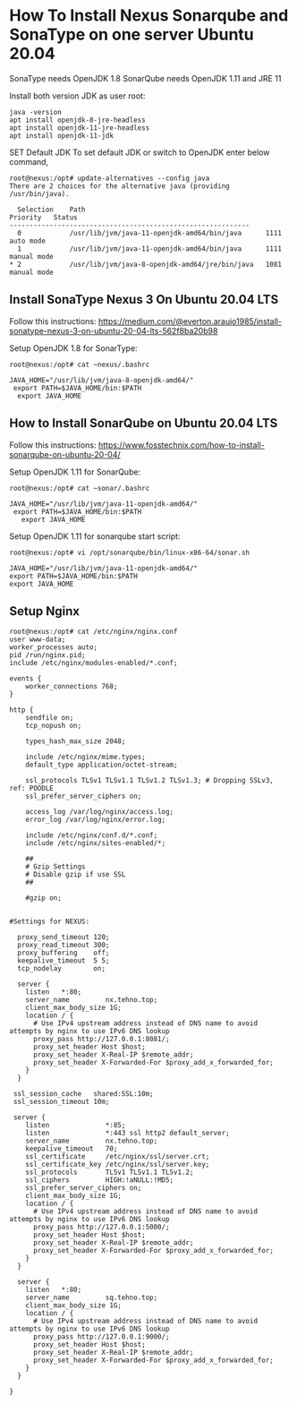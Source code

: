 # How To Install Nexus Sonarqube and  SonaType on one server Ubuntu 20.04


SonaType needs OpenJDK 1.8
SonarQube needs OpenJDK 1.11 and  JRE 11 

Install both version JDK as user root:
```
java -version
apt install openjdk-8-jre-headless
apt install openjdk-11-jre-headless
apt install openjdk-11-jdk
```

SET Default JDK
To set default JDK or switch to OpenJDK enter below command,
```
root@nexus:/opt# update-alternatives --config java
There are 2 choices for the alternative java (providing /usr/bin/java).

  Selection    Path                                            Priority   Status
------------------------------------------------------------
  0            /usr/lib/jvm/java-11-openjdk-amd64/bin/java      1111      auto mode
  1            /usr/lib/jvm/java-11-openjdk-amd64/bin/java      1111      manual mode
* 2            /usr/lib/jvm/java-8-openjdk-amd64/jre/bin/java   1081      manual mode
```



## Install SonaType Nexus 3 On Ubuntu 20.04 LTS
Follow this instructions:
https://medium.com/@everton.araujo1985/install-sonatype-nexus-3-on-ubuntu-20-04-lts-562f8ba20b98


Setup  OpenJDK 1.8  for SonarType:

```
root@nexus:/opt# cat ~nexus/.bashrc 

JAVA_HOME="/usr/lib/jvm/java-8-openjdk-amd64/"
 export PATH=$JAVA_HOME/bin:$PATH
  export JAVA_HOME
```


## How to Install SonarQube on Ubuntu 20.04 LTS
Follow this instructions:
https://www.fosstechnix.com/how-to-install-sonarqube-on-ubuntu-20-04/


Setup  OpenJDK 1.11  for SonarQube:

```
root@nexus:/opt# cat ~sonar/.bashrc 

JAVA_HOME="/usr/lib/jvm/java-11-openjdk-amd64/"
 export PATH=$JAVA_HOME/bin:$PATH
   export JAVA_HOME
```

Setup OpenJDK 1.11 for sonarqube start script:

```
root@nexus:/opt# vi /opt/sonarqube/bin/linux-x86-64/sonar.sh

JAVA_HOME="/usr/lib/jvm/java-11-openjdk-amd64/"
export PATH=$JAVA_HOME/bin:$PATH
export JAVA_HOME
```


## Setup Nginx

```
root@nexus:/opt# cat /etc/nginx/nginx.conf 
user www-data;
worker_processes auto;
pid /run/nginx.pid;
include /etc/nginx/modules-enabled/*.conf;

events {
	worker_connections 768;
}

http {
	sendfile on;
	tcp_nopush on;

	types_hash_max_size 2048;

	include /etc/nginx/mime.types;
	default_type application/octet-stream;

	ssl_protocols TLSv1 TLSv1.1 TLSv1.2 TLSv1.3; # Dropping SSLv3, ref: POODLE
	ssl_prefer_server_ciphers on;

	access_log /var/log/nginx/access.log;
	error_log /var/log/nginx/error.log;

	include /etc/nginx/conf.d/*.conf;
	include /etc/nginx/sites-enabled/*;

	##
	# Gzip Settings
    # Disable gzip if use SSL
	##

	#gzip on;


#Settings for NEXUS:

  proxy_send_timeout 120;
  proxy_read_timeout 300;
  proxy_buffering    off;
  keepalive_timeout  5 5;
  tcp_nodelay        on;
  
  server {
    listen   *:80;
    server_name         nx.tehno.top;
    client_max_body_size 1G;
    location / {
      # Use IPv4 upstream address instead of DNS name to avoid attempts by nginx to use IPv6 DNS lookup
      proxy_pass http://127.0.0.1:8081/;
      proxy_set_header Host $host;
      proxy_set_header X-Real-IP $remote_addr;
      proxy_set_header X-Forwarded-For $proxy_add_x_forwarded_for;
    }
  }

 ssl_session_cache   shared:SSL:10m;
 ssl_session_timeout 10m;

 server {
    listen              *:85;
    listen              *:443 ssl http2 default_server;
    server_name         nx.tehno.top;
    keepalive_timeout   70;
    ssl_certificate     /etc/nginx/ssl/server.crt;
    ssl_certificate_key /etc/nginx/ssl/server.key;
    ssl_protocols       TLSv1 TLSv1.1 TLSv1.2;
    ssl_ciphers         HIGH:!aNULL:!MD5;
    ssl_prefer_server_ciphers on;
    client_max_body_size 1G;
    location / {
      # Use IPv4 upstream address instead of DNS name to avoid attempts by nginx to use IPv6 DNS lookup
      proxy_pass http://127.0.0.1:5000/;
      proxy_set_header Host $host;
      proxy_set_header X-Real-IP $remote_addr;
      proxy_set_header X-Forwarded-For $proxy_add_x_forwarded_for;
    }
  }

  server {
    listen   *:80;
    server_name         sq.tehno.top;
    client_max_body_size 1G;
    location / {
      # Use IPv4 upstream address instead of DNS name to avoid attempts by nginx to use IPv6 DNS lookup
      proxy_pass http://127.0.0.1:9000/;
      proxy_set_header Host $host;
      proxy_set_header X-Real-IP $remote_addr;
      proxy_set_header X-Forwarded-For $proxy_add_x_forwarded_for;
    }
  }

}
```

